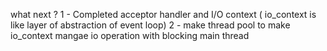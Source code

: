 what next ? 
1 - Completed acceptor handler and I/O context ( io_context is like layer of abstraction of event loop)
2 - make thread pool to make io_context mangae io operation with blocking main thread 
